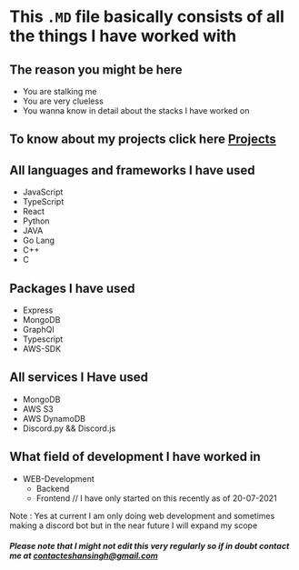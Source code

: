 # This `.MD` file basically consists of all the things I have worked with

## The reason you might be here
* You are stalking me
* You are very clueless
* You wanna know in detail about the stacks I have worked on

## To know about my projects click here [Projects](https://github.com/Kevin-Aaaquil/Kevin-Aaaquil/blob/main/Projects.MD)

## All languages and frameworks I have used
* JavaScript
* TypeScript
* React
* Python
* JAVA
* Go Lang
* C++
* C
## Packages I have used
* Express
* MongoDB
* GraphQl
* Typescript
* AWS-SDK

## All services I Have used
* MongoDB
* AWS S3
* AWS DynamoDB
* Discord.py && Discord.js


## What field of development I have worked in
* WEB-Development
  * Backend    
  * Frontend    // I have only started on this recently as of 20-07-2021

Note : Yes at current I am only doing web development and sometimes making a discord bot but in the near future I will expand my scope

##### Please note that I might not edit this very regularly so if in doubt contact me at contacteshansingh@gmail.com
